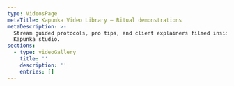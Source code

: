 ```yaml
---
type: VideosPage
metaTitle: Kapunka Video Library – Ritual demonstrations
metaDescription: >-
  Stream guided protocols, pro tips, and client explainers filmed inside the
  Kapunka studio.
sections:
  - type: videoGallery
    title: ''
    description: ''
    entries: []
---
```


<!-- TODO: Translate to Spanish -->
